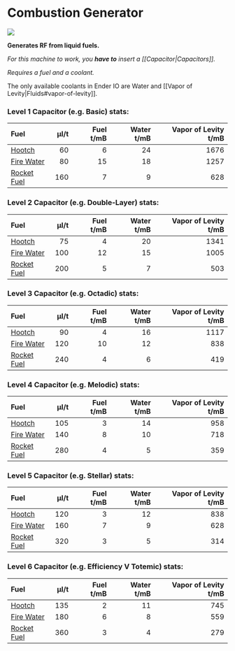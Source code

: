 # Combustion Generator
![](renders/combustion_generator.png)

**Generates RF from liquid fuels.**

*For this machine to work, you **have to** insert a [[Capacitor|Capacitors]].*

*Requires a fuel and a coolant.*

The only available coolants in Ender IO are Water and [[Vapor of Levity|Fluids#vapor-of-levity]].

### Level 1 Capacitor (e.g. Basic) stats:

| Fuel                                | µI/t | Fuel t/mB | Water t/mB | Vapor of Levity t/mB |
| :---------------------------------- | ---: | --------: | ---------: | -------------------: |
| [Hootch](Fluids.md#hootch)          |   60 |         6 |         24 |                 1676 |
| [Fire Water](Fluids.md#fire-water)  |   80 |        15 |         18 |                 1257 |
| [Rocket Fuel](Fluids.md#fire-water) |  160 |         7 |          9 |                  628 |

### Level 2 Capacitor (e.g. Double-Layer) stats:

| Fuel                                | µI/t | Fuel t/mB | Water t/mB | Vapor of Levity t/mB |
| :---------------------------------- | ---: | --------: | ---------: | -------------------: |
| [Hootch](Fluids.md#hootch)          |   75 |         4 |         20 |                 1341 |
| [Fire Water](Fluids.md#fire-water)  |  100 |        12 |         15 |                 1005 |
| [Rocket Fuel](Fluids.md#fire-water) |  200 |         5 |          7 |                  503 |

### Level 3 Capacitor (e.g. Octadic) stats:

| Fuel                                | µI/t | Fuel t/mB | Water t/mB | Vapor of Levity t/mB |
| :---------------------------------- | ---: | --------: | ---------: | -------------------: |
| [Hootch](Fluids.md#hootch)          |   90 |         4 |         16 |                 1117 |
| [Fire Water](Fluids.md#fire-water)  |  120 |        10 |         12 |                  838 |
| [Rocket Fuel](Fluids.md#fire-water) |  240 |         4 |          6 |                  419 |

### Level 4 Capacitor (e.g. Melodic) stats:

| Fuel                                | µI/t | Fuel t/mB | Water t/mB | Vapor of Levity t/mB |
| :---------------------------------- | ---: | --------: | ---------: | -------------------: |
| [Hootch](Fluids.md#hootch)          |  105 |         3 |         14 |                  958 |
| [Fire Water](Fluids.md#fire-water)  |  140 |         8 |         10 |                  718 |
| [Rocket Fuel](Fluids.md#fire-water) |  280 |         4 |          5 |                  359 |

### Level 5 Capacitor (e.g. Stellar) stats:

| Fuel                                | µI/t | Fuel t/mB | Water t/mB | Vapor of Levity t/mB |
| :---------------------------------- | ---: | --------: | ---------: | -------------------: |
| [Hootch](Fluids.md#hootch)          |  120 |         3 |         12 |                  838 |
| [Fire Water](Fluids.md#fire-water)  |  160 |         7 |          9 |                  628 |
| [Rocket Fuel](Fluids.md#fire-water) |  320 |         3 |          5 |                  314 |

### Level 6 Capacitor (e.g. Efficiency V Totemic) stats:

| Fuel                                | µI/t | Fuel t/mB | Water t/mB | Vapor of Levity t/mB |
| :---------------------------------- | ---: | --------: | ---------: | -------------------: |
| [Hootch](Fluids.md#hootch)          |  135 |         2 |         11 |                  745 |
| [Fire Water](Fluids.md#fire-water)  |  180 |         6 |          8 |                  559 |
| [Rocket Fuel](Fluids.md#fire-water) |  360 |         3 |          4 |                  279 |